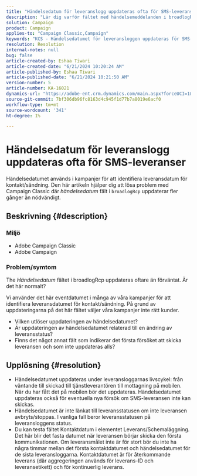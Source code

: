 ```yaml
---
title: "Händelsedatum för leveranslogg uppdateras ofta för SMS-leveranser"
description: "Lär dig varför fältet med händelsemeddelanden i broadlogRcp uppdaterar så ofta, vilket leder till att kampanjer inte väljer rätt kunder."
solution: Campaign
product: Campaign
applies-to: "Campaign Classic,Campaign"
keywords: "KCS - Händelsedatumet för leveransloggen uppdateras för SMS-leveranser."
resolution: Resolution
internal-notes: null
bug: false
article-created-by: Eshaa Tiwari
article-created-date: "6/21/2024 10:20:24 AM"
article-published-by: Eshaa Tiwari
article-published-date: "6/21/2024 10:21:50 AM"
version-number: 5
article-number: KA-16021
dynamics-url: "https://adobe-ent.crm.dynamics.com/main.aspx?forceUCI=1&pagetype=entityrecord&etn=knowledgearticle&id=a86640da-b72f-ef11-840a-6045bd029b18"
source-git-commit: 7bf306db96fc8163d4c945f1d77b7a8019e6acf0
workflow-type: tm+mt
source-wordcount: '341'
ht-degree: 1%

---
```


# Händelsedatum för leveranslogg uppdateras ofta för SMS-leveranser


Händelsedatumet används i kampanjer för att identifiera leveransdatum för kontakt/sändning. Den här artikeln hjälper dig att lösa problem med Campaign Classic där *händelsedatum* fält i `broadlogRcp` uppdaterar fler gånger än nödvändigt.

## Beskrivning {#description}


### <b>Miljö</b>

- Adobe Campaign Classic
- Adobe Campaign


### <b>Problem/symtom</b>

The *Händelsedatum* fältet i broadlogRcp uppdateras oftare än förväntat. Är det här normalt?

Vi använder det här eventdatumet i många av våra kampanjer för att identifiera leveransdatumet för kontakt/sändning. På grund av uppdateringarna på det här fältet väljer våra kampanjer inte rätt kunder.

- Vilken utlöser uppdateringen av händelsedatumet?
- Är uppdateringen av händelsedatumet relaterad till en ändring av leveransstatus?
- Finns det något annat fält som indikerar det första försöket att skicka leveransen och som inte uppdateras alls?





## Upplösning {#resolution}


- Händelsedatumet uppdateras under leveransloggarnas livscykel: från väntande till skickad till tjänstleverantören till mottagning på mobilen. När du har fått det på mobilen bör det uppdateras. Händelsedatumet uppdateras också för eventuella nya försök om SMS-leveransen inte kan skickas.
- Händelsedatumet är inte länkat till leveransstatusen om inte leveransen avbryts/stoppas. I vanliga fall beror leveransstatusen på leveransloggens status.
- Du kan testa fältet Kontaktdatum i elementet Leverans/Schemaläggning. Det här blir det fasta datumet när leveransen börjar skicka den första kommunikationen. Om leveransmålet inte är för stort bör du inte ha några timmar mellan det första kontaktdatumet och händelsedatumet för de sista leveransloggarna. Kontaktdatumet är för återkommande leverans (där aggregeringen används för leverans-ID och leveransetikett) och för kontinuerlig leverans.

